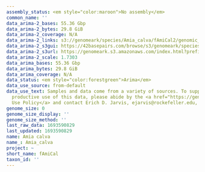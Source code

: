 ```yaml
---
assembly_status: <em style="color:maroon">No assembly</em>
common_name: ''
data_arima-2_bases: 55.36 Gbp
data_arima-2_bytes: 29.8 GiB
data_arima-2_coverage: N/A
data_arima-2_links: s3://genomeark/species/Amia_calva/fAmiCal2/genomic_data/arima/<br>
data_arima-2_s3gui: https://42basepairs.com/browse/s3/genomeark/species/Amia_calva/fAmiCal2/genomic_data/arima/
data_arima-2_s3url: https://genomeark.s3.amazonaws.com/index.html?prefix=species/Amia_calva/fAmiCal2/genomic_data/arima/
data_arima-2_scale: 1.7303
data_arima_bases: 55.36 Gbp
data_arima_bytes: 29.8 GiB
data_arima_coverage: N/A
data_status: <em style="color:forestgreen">Arima</em>
data_use_source: from-default
data_use_text: Samples and data come from a variety of sources. To support fair and
  productive use of this data, please abide by the <a href="https://genome10k.soe.ucsc.edu/data-use-policies/">Data
  Use Policy</a> and contact Erich D. Jarvis, ejarvis@rockefeller.edu, with any questions.
genome_size: 0
genome_size_display: ''
genome_size_method: ''
last_raw_data: 1693590829
last_updated: 1693590829
name: Amia calva
name_: Amia_calva
project: ~
short_name: fAmiCal
taxon_id: ''
---
```

